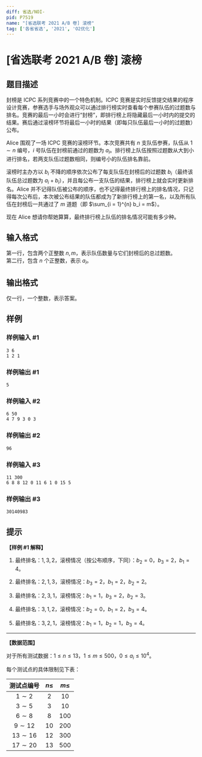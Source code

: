 ```yaml
---
diff: 省选/NOI-
pid: P7519
name: "[省选联考 2021 A/B 卷] 滚榜"
tag: ['各省省选', '2021', 'O2优化']
---
```

# [省选联考 2021 A/B 卷] 滚榜
## 题目描述

封榜是 ICPC 系列竞赛中的一个特色机制。ICPC 竞赛是实时反馈提交结果的程序设计竞赛，参赛选手与场外观众可以通过排行榜实时查看每个参赛队伍的过题数与排名。竞赛的最后一小时会进行“封榜”，即排行榜上将隐藏最后一小时内的提交的结果。赛后通过滚榜环节将最后一小时的结果（即每只队伍最后一小时的过题数）公布。

Alice 围观了一场 ICPC 竞赛的滚榜环节。本次竞赛共有 $n$ 支队伍参赛，队伍从 $1 \sim n$ 编号，$i$ 号队伍在封榜前通过的题数为 $a_i$。排行榜上队伍按照过题数从大到小进行排名，若两支队伍过题数相同，则编号小的队伍排名靠前。

滚榜时主办方以 $b_i$ 不降的顺序依次公布了每支队伍在封榜后的过题数 $b_i$（最终该队伍总过题数为 $a_i + b_i$），并且每公布一支队伍的结果，排行榜上就会实时更新排名。Alice 并不记得队伍被公布的顺序，也不记得最终排行榜上的排名情况，只记得每次公布后，本次被公布结果的队伍都成为了新排行榜上的第一名，以及所有队伍在封榜后一共通过了 $m$ 道题（即 $\sum_{i = 1}^{n} b_i = m$）。

现在 Alice 想请你帮她算算，最终排行榜上队伍的排名情况可能有多少种。
## 输入格式

第一行，包含两个正整数 $n, m$，表示队伍数量与它们封榜后的总过题数。  
第二行，包含 $n$ 个正整数，表示 $a_i$。
## 输出格式

仅一行，一个整数，表示答案。
## 样例

### 样例输入 #1
```
3 6
1 2 1

```
### 样例输出 #1
```
5

```
### 样例输入 #2
```
6 50
4 7 9 3 0 3

```
### 样例输出 #2
```
96
```
### 样例输入 #3
```
11 300
6 8 8 12 0 11 6 1 0 15 5

```
### 样例输出 #3
```
30140983

```
## 提示

**【样例 #1 解释】**

1. 最终排名：$1, 3, 2$，滚榜情况（按公布顺序，下同）：$b_2 = 0$，$b_3 = 2$，$b_1 = 4$。

2. 最终排名：$2, 1, 3$，滚榜情况：$b_3 = 2$，$b_1 = 2$，$b_2 = 2$。

3. 最终排名：$2, 3, 1$，滚榜情况：$b_1 = 1$，$b_3 = 2$，$b_2 = 3$。

4. 最终排名：$3, 1, 2$，滚榜情况：$b_2 = 0$，$b_1 = 2$，$b_3 = 4$。

5. 最终排名：$3, 2, 1$，滚榜情况：$b_1 = 1$，$b_2 = 1$，$b_3 = 4$。

---

**【数据范围】**

对于所有测试数据：$1 \le n \le 13$，$1 \le m \le 500$，$0 \le a_i \le {10}^4$。

每个测试点的具体限制见下表：

| 测试点编号 | $n \le$ | $m \le$ |
|:-:|:-:|:-:|
| $1 \sim 2$ | $2$ | $10$ |
| $3 \sim 5$ | $3$ | $10$ |
| $6 \sim 8$ | $8$ | $100$ |
| $9 \sim 12$ | $10$ | $200$ |
| $13 \sim 16$ | $12$ | $300$ |
| $17 \sim 20$ | $13$ | $500$ |
